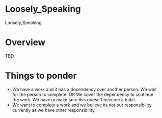# Loosely_Speaking
Loosely_Speaking

# Overview
TBD

# Things to ponder
* We have a work and it has a dependency over another person.
  We wait for the person to complete. OR We cover the dependency to continue the work.
  We have to make sure this doesn't become a habit.
* We want to complete a work and we believe its not our responsibility currently as we have other responsibility.
